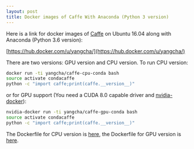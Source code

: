 ```yaml
---
layout: post
title: Docker images of Caffe With Anaconda (Python 3 version)
---
```


Here is a link for docker images of [Caffe](http://caffe.berkeleyvision.org/) on Ubuntu 16.04 along with Anaconda (Python 3.6 version):

[https://hub.docker.com/u/yangcha/](https://hub.docker.com/u/yangcha/)

There are two versions: GPU version and CPU version. To run CPU version:

```bash
docker run -ti yangcha/caffe-cpu-conda bash
source activate condacaffe
python -c "import caffe;print(caffe.__version__)"
```

or for GPU support (You need a CUDA 8.0 capable driver and
[nvidia-docker](https://github.com/NVIDIA/nvidia-docker)):

```bash
nvidia-docker run -ti yangcha/caffe-gpu-conda bash
source activate condacaffe
python -c "import caffe;print(caffe.__version__)"
```

The Dockerfile for CPU version is [here](https://hub.docker.com/r/yangcha/caffe-cpu-conda/~/dockerfile/), the Dockerfile for GPU version is [here](https://hub.docker.com/r/yangcha/caffe-gpu-conda/~/dockerfile/).

